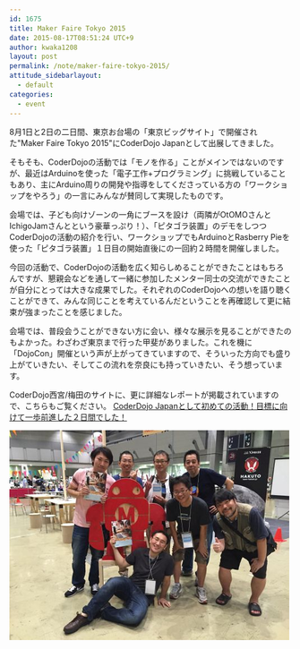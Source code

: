 ```yaml
---
id: 1675
title: Maker Faire Tokyo 2015
date: 2015-08-17T08:51:24 UTC+9
author: kwaka1208
layout: post
permalink: /note/maker-faire-tokyo-2015/
attitude_sidebarlayout:
  - default
categories:
  - event
---
```

8月1日と2日の二日間、東京お台場の「東京ビッグサイト」で開催された"Maker Faire Tokyo 2015"にCoderDojo Japanとして出展してきました。

そもそも、CoderDojoの活動では「モノを作る」ことがメインではないのですが、最近はArduinoを使った「電子工作+プログラミング」に挑戦していることもあり、主にArduino周りの開発や指導をしてくださっている方の「ワークショップをやろう」の一言にみんなが賛同して実現したものです。

会場では、子ども向けゾーンの一角にブースを設け（両隣がOtOMOさんとIchigoJamさんとという豪華っぷり！）、「ピタゴラ装置」のデモをしつつCoderDojoの活動の紹介を行い、ワークショップでもArduinoとRasberry Pieを使った「ピタゴラ装置」１日目の開始直後にの一回約２時間を開催しました。

今回の活動で、CoderDojoの活動を広く知らしめることができたことはもちろんですが、懇親会などを通して一緒に参加したメンター同士の交流ができたことが自分にとっては大きな成果でした。それぞれのCoderDojoへの想いを語り聴くことができて、みんな同じことを考えているんだということを再確認して更に結束が強まったことを感じました。

会場では、普段会うことができない方に会い、様々な展示を見ることができたのもよかった。わざわざ東京まで行った甲斐がありました。これを機に「DojoCon」開催という声が上がってきていますので、そういった方向でも盛り上がていきたい、そしてこの流れを奈良にも持っていきたい、そう想っています。

CoderDojo西宮/梅田のサイトに、更に詳細なレポートが掲載されていますので、こちらもご覧ください。
[CoderDojo Japanとして初めての活動！目標に向けて一歩前進した２日間でした！](http://coderdojo-nishinomiya.info/archives/2812)

![Maker Faire Tokyo 2015](/assets/images/2015/08/IMG_1312.jpg)
